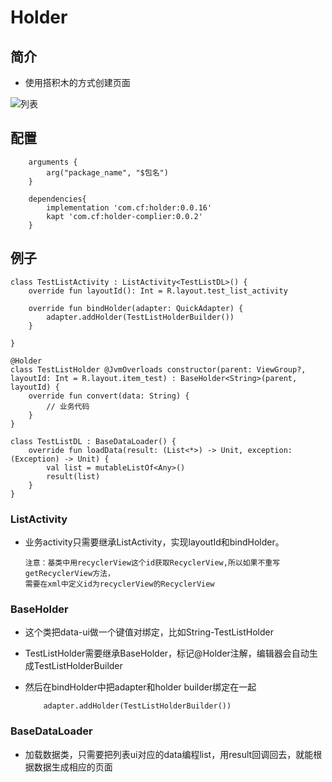 # Holder
## 简介
* 使用搭积木的方式创建页面

![列表](http://pyol6csk7.bkt.clouddn.com/test.jpg?imageView2/1/w/360/h/650)

## 配置

```
    arguments {
        arg("package_name", "$包名")
    }
    
    dependencies{
        implementation 'com.cf:holder:0.0.16'
        kapt 'com.cf:holder-complier:0.0.2'
    }
```

## 例子

```
class TestListActivity : ListActivity<TestListDL>() {
    override fun layoutId(): Int = R.layout.test_list_activity

    override fun bindHolder(adapter: QuickAdapter) {
        adapter.addHolder(TestListHolderBuilder())
    }

}

@Holder
class TestListHolder @JvmOverloads constructor(parent: ViewGroup?, layoutId: Int = R.layout.item_test) : BaseHolder<String>(parent, layoutId) {
    override fun convert(data: String) {
        // 业务代码
    }
}

class TestListDL : BaseDataLoader() {
    override fun loadData(result: (List<*>) -> Unit, exception: (Exception) -> Unit) {
        val list = mutableListOf<Any>()
        result(list)
    }
}
```

### ListActivity
- 业务activity只需要继承ListActivity，实现layoutId和bindHolder。
    ```
    注意：基类中用recyclerView这个id获取RecyclerView,所以如果不重写getRecyclerView方法，
    需要在xml中定义id为recyclerView的RecyclerView
    ```

### BaseHolder
- 这个类把data-ui做一个键值对绑定，比如String-TestListHolder
- TestListHolder需要继承BaseHolder，标记@Holder注解，编辑器会自动生成TestListHolderBuilder
- 然后在bindHolder中把adapter和holder builder绑定在一起

    ```
        adapter.addHolder(TestListHolderBuilder())
    ```
### BaseDataLoader

- 加载数据类，只需要把列表ui对应的data编程list，用result回调回去，就能根据数据生成相应的页面

